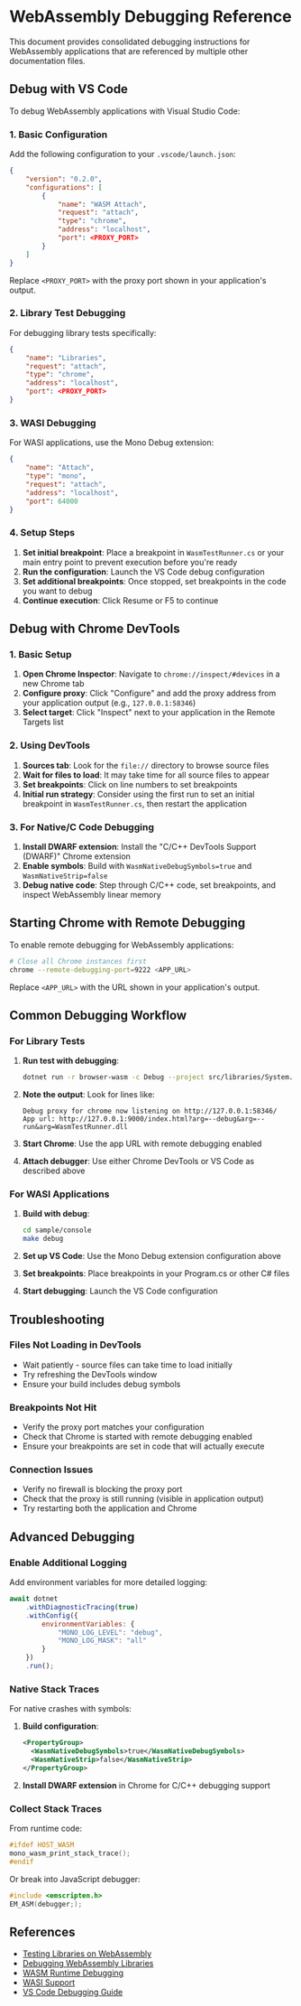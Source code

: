 # WebAssembly Debugging Reference

This document provides consolidated debugging instructions for WebAssembly applications that are referenced by multiple other documentation files.

## Debug with VS Code

To debug WebAssembly applications with Visual Studio Code:

### 1. Basic Configuration

Add the following configuration to your `.vscode/launch.json`:

```json
{
    "version": "0.2.0",
    "configurations": [
        {
            "name": "WASM Attach",
            "request": "attach",
            "type": "chrome",
            "address": "localhost",
            "port": <PROXY_PORT>
        }
    ]
}
```

Replace `<PROXY_PORT>` with the proxy port shown in your application's output.

### 2. Library Test Debugging

For debugging library tests specifically:

```json
{
    "name": "Libraries",
    "request": "attach", 
    "type": "chrome",
    "address": "localhost",
    "port": <PROXY_PORT>
}
```

### 3. WASI Debugging

For WASI applications, use the Mono Debug extension:

```json
{
    "name": "Attach",
    "type": "mono",
    "request": "attach", 
    "address": "localhost",
    "port": 64000
}
```

### 4. Setup Steps

1. **Set initial breakpoint**: Place a breakpoint in `WasmTestRunner.cs` or your main entry point to prevent execution before you're ready
2. **Run the configuration**: Launch the VS Code debug configuration  
3. **Set additional breakpoints**: Once stopped, set breakpoints in the code you want to debug
4. **Continue execution**: Click Resume or F5 to continue

## Debug with Chrome DevTools

### 1. Basic Setup

1. **Open Chrome Inspector**: Navigate to `chrome://inspect/#devices` in a new Chrome tab
2. **Configure proxy**: Click "Configure" and add the proxy address from your application output (e.g., `127.0.0.1:58346`)
3. **Select target**: Click "Inspect" next to your application in the Remote Targets list

### 2. Using DevTools

1. **Sources tab**: Look for the `file://` directory to browse source files
2. **Wait for files to load**: It may take time for all source files to appear
3. **Set breakpoints**: Click on line numbers to set breakpoints
4. **Initial run strategy**: Consider using the first run to set an initial breakpoint in `WasmTestRunner.cs`, then restart the application

### 3. For Native/C Code Debugging

1. **Install DWARF extension**: Install the "C/C++ DevTools Support (DWARF)" Chrome extension
2. **Enable symbols**: Build with `WasmNativeDebugSymbols=true` and `WasmNativeStrip=false`
3. **Debug native code**: Step through C/C++ code, set breakpoints, and inspect WebAssembly linear memory

## Starting Chrome with Remote Debugging

To enable remote debugging for WebAssembly applications:

```bash
# Close all Chrome instances first
chrome --remote-debugging-port=9222 <APP_URL>
```

Replace `<APP_URL>` with the URL shown in your application's output.

## Common Debugging Workflow

### For Library Tests

1. **Run test with debugging**:
   ```bash
   dotnet run -r browser-wasm -c Debug --project src/libraries/System.Collections/tests/System.Collections.Tests.csproj --debug --host browser -p:DebuggerSupport=true
   ```

2. **Note the output**: Look for lines like:
   ```
   Debug proxy for chrome now listening on http://127.0.0.1:58346/
   App url: http://127.0.0.1:9000/index.html?arg=--debug&arg=--run&arg=WasmTestRunner.dll
   ```

3. **Start Chrome**: Use the app URL with remote debugging enabled
4. **Attach debugger**: Use either Chrome DevTools or VS Code as described above

### For WASI Applications

1. **Build with debug**:
   ```bash
   cd sample/console  
   make debug
   ```

2. **Set up VS Code**: Use the Mono Debug extension configuration above
3. **Set breakpoints**: Place breakpoints in your Program.cs or other C# files
4. **Start debugging**: Launch the VS Code configuration

## Troubleshooting

### Files Not Loading in DevTools
- Wait patiently - source files can take time to load initially
- Try refreshing the DevTools window
- Ensure your build includes debug symbols

### Breakpoints Not Hit
- Verify the proxy port matches your configuration
- Check that Chrome is started with remote debugging enabled
- Ensure your breakpoints are set in code that will actually execute

### Connection Issues
- Verify no firewall is blocking the proxy port
- Check that the proxy is still running (visible in application output)
- Try restarting both the application and Chrome

## Advanced Debugging

### Enable Additional Logging

Add environment variables for more detailed logging:

```javascript
await dotnet
    .withDiagnosticTracing(true)
    .withConfig({
        environmentVariables: {
            "MONO_LOG_LEVEL": "debug",
            "MONO_LOG_MASK": "all"
        }
    })
    .run();
```

### Native Stack Traces

For native crashes with symbols:

1. **Build configuration**:
   ```xml
   <PropertyGroup>
     <WasmNativeDebugSymbols>true</WasmNativeDebugSymbols>
     <WasmNativeStrip>false</WasmNativeStrip>
   </PropertyGroup>
   ```

2. **Install DWARF extension** in Chrome for C/C++ debugging support

### Collect Stack Traces

From runtime code:
```c
#ifdef HOST_WASM
mono_wasm_print_stack_trace();
#endif
```

Or break into JavaScript debugger:
```c
#include <emscripten.h>
EM_ASM(debugger;);
```

## References

- [Testing Libraries on WebAssembly](../testing/libraries/testing-wasm.md)
- [Debugging WebAssembly Libraries](../testing/libraries/debugging-wasm.md)  
- [WASM Runtime Debugging](debugging/mono/wasm-debugging.md)
- [WASI Support](../../src/mono/wasi/README.md)
- [VS Code Debugging Guide](debugging/libraries/debugging-vscode.md)